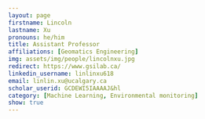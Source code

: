 ```yaml
---
layout: page
firstname: Lincoln
lastname: Xu
pronouns: he/him
title: Assistant Professor
affiliations: [Geomatics Engineering]
img: assets/img/people/lincolnxu.jpg
redirect: https://www.gsilab.ca/
linkedin_username: linlinxu618
email: linlin.xu@ucalgary.ca
scholar_userid: GCDEWI5IAAAAJ&hl
category: [Machine Learning, Environmental monitoring]
show: true
---
```

